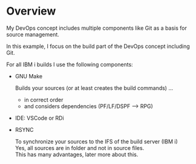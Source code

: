 # Overview

My DevOps concept includes multiple components like Git as a basis for source management.

In this example, I focus on the build part of the DevOps concept including Git.

For all IBM i builds I use the following components:

* GNU Make
  
  Builds your sources (or at least creates the build commands) ...

  * in correct order
  * and considers dependencies (PF/LF/DSPF --> RPG)
  
* IDE: VSCode or RDi
  
* RSYNC
  
  To synchronize your sources to the IFS of the build server (IBM i)<br/>
  Yes, all sources are in folder and not in source files.<br/>
  This has many advantages, later more about this.